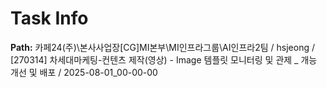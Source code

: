 # Task Info

**Path:** 카페24(주)\본사사업장\[CG]MI본부\MI인프라그룹\AI인프라2팀 / hsjeong / [270314] 차세대마케팅-컨텐츠 제작(영상) - Image 템플릿 모니터링 및 관제 _ 개능 개선 및 배포 / 2025-08-01_00-00-00

